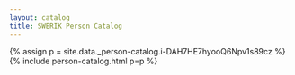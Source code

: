 ```yaml
---
layout: catalog
title: SWERIK Person Catalog
---
```

{% assign p = site.data._person-catalog.i-DAH7HE7hyooQ6Npv1s89cz %}
{% include person-catalog.html p=p %}

